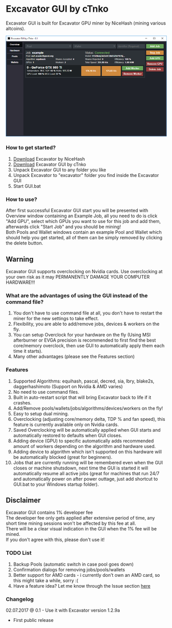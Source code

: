 # Excavator GUI by cTnko
Excavator GUI is built for Excavator GPU miner by NiceHash (mining various altcoins).

![Jobs Window](https://raw.githubusercontent.com/cTn-dev/Excavator-GUI/master/screenshots/jobs.png)

### How to get started?
1. [Download](https://github.com/nicehash/excavator/releases) Excavator by NiceHash
2. [Download](https://github.com/cTn-dev/Excavator-GUI/releases) Excavator GUI by cTnko
3. Unpack Excavator GUI to any folder you like
4. Unpack Excavator to "excavator" folder you find inside the Excavator GUI
5. Start GUI.bat

### How to use?
After first successful Excavator GUI start you will be presented with Overview window containing an Example Job, all you need to do is click "Add GPU", select which GPUs you want to use for this job and add them, afterwards click "Start Job" and you should be mining!<br />
Both Pools and Wallet windows contain an example Pool and Wallet which should help you get started, all of them can be simply removed by clicking the delete button.

## Warning
Excavator GUI supports overclocking on Nvidia cards. Use overclocking at your own risk as it may PERMANENTLY DAMAGE YOUR COMPUTER HARDWARE!!!

### What are the advantages of using the GUI instead of the command file?
1. You don't have to use command file at all, you don't have to restart the miner for the new settings to take effect.
2. Flexibility, you are able to add/remove jobs, devices & workers on the fly.
3. You can setup Overclock for your hardware on the fly (Using MSI afterburner or EVGA precision is recommended to first find the best core/memory overclock, then use GUI to automatically apply them each time it starts).
4. Many other advantages (please see the Features section)

### Features
1. Supported Algorithms: equihash, pascal, decred, sia, lbry, blake2s, daggerhashimoto (Support on Nvidia & AMD varies)
2. No need to use command files.
3. Built in auto-restart script that will bring Excavator back to life if it crashes.
4. Add/Remove pools/wallets/jobs/algorithms/devices/workers on the fly!
5. Easy to setup dual mining.
6. Overclocking (adjusting core/memory delta, TDP % and fan speed), this feature is currently available only on Nvidia cards.
7. Saved Overclocking will be automatically applied when GUI starts and automatically restored to defaults when GUI closes.
8. Adding device (GPU) to specific automatically adds recommended amount of workers depending on the algorithm and hardware used.
9. Adding device to algorithm which isn't supported on this hardware will be automatically blocked (great for beginners).
10. Jobs that are currently running will be remembered even when the GUI closes or machine shutsdown, next time the GUI is started it will automatically resume all active jobs (great for machines that run 24/7 and automatically power on after power outtage, just add shortcut to GUI.bat to your Windows startup folder).

## Disclaimer
Excavator GUI contains 1% developer fee<br />
The developer fee only gets applied after extensive period of time, any short time mining sessions won't be affected by this fee at all.<br />
There will be a clear visual indication in the GUI when the 1% fee will be mined.<br />
If you don't agree with this, please don't use it!<br />

### TODO List
1. Backup Pools (automatic switch in case pool goes down)
2. Confirmation dialogs for removing jobs/pools/wallets
3. Better support for AMD cards - i currently don't own an AMD card, so this might take a while, sorry :(
4. Have a feature idea? Let me know through the Issue section [here](https://github.com/cTn-dev/Excavator-GUI/issues)

### Changelog
02.07.2017 @ 0.1 - Use it with Excavator version 1.2.9a
- First public release
